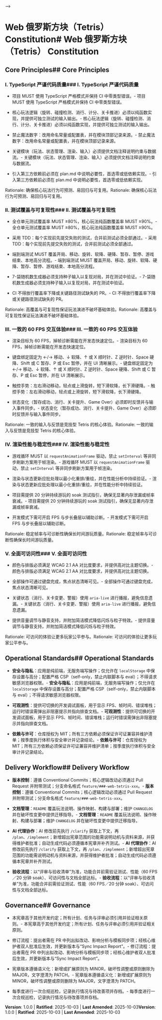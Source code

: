 <!--<!--

Sync Impact ReportSync Impact Report

Version change: 0.0.0 → 1.0.0Version change: 0.0.0 → 1.0.0

Modified principles: 初始发布Modified principles: 初始发布

Added sections: Core Principles, Operational Standards, Delivery Workflow, GovernanceAdded sections: Core Principles, Operational Standards, Delivery Workflow, Governance

Removed sections: 无Removed sections: 无

Templates requiring updates:Templates requiring updates:

- ✅ .specify/templates/plan-template.md (更新 Constitution Check 与版本号)- ✅ .specify/templates/plan-template.md (更新 Constitution Check 与版本号)

- ✅ .specify/templates/spec-template.md (复核，无需修改)- ✅ .specify/templates/spec-template.md (复核，无需修改)

- ✅ .specify/templates/tasks-template.md (复核，无需修改)- ✅ .specify/templates/tasks-template.md (复核，无需修改)

- ✅ .specify/templates/agent-file-template.md (复核，无需修改)- ✅ .specify/templates/agent-file-template.md (复核，无需修改)

Follow-up TODOs: 无Follow-up TODOs: 无

-->-->



# Web 俄罗斯方块（Tetris） Constitution# Web 俄罗斯方块（Tetris） Constitution



## Core Principles## Core Principles



### I. TypeScript 严谨代码质量### I. TypeScript 严谨代码质量



- 项目 MUST 使用 TypeScript 严格模式并保持 CI 中零类型错误。- 项目 MUST 使用 TypeScript 严格模式并保持 CI 中零类型错误。

- 核心玩法逻辑（旋转、碰撞检测、消行、计分、关卡推进）必须以纯函数实现，并提供可独立测试的输入输出。- 核心玩法逻辑（旋转、碰撞检测、消行、计分、关卡推进）必须以纯函数实现，并提供可独立测试的输入输出。

- 禁止魔法数字：改用命名常量或配置表，并在模块顶部记录来源。- 禁止魔法数字：改用命名常量或配置表，并在模块顶部记录来源。

- 关键模块（玩法、状态管理、渲染、输入）必须提供文档注释说明约束与数据流。- 关键模块（玩法、状态管理、渲染、输入）必须提供文档注释说明约束与数据流。

- 引入第三方依赖前必须在 plan.md 中说明必要性，首选零或低依赖实现。- 引入第三方依赖前必须在 plan.md 中说明必要性，首选零或低依赖实现。



Rationale: 确保核心玩法行为可预测、易回归与可复用。Rationale: 确保核心玩法行为可预测、易回归与可复用。



### II. 测试覆盖与可复现性### II. 测试覆盖与可复现性



- 全仓单元测试覆盖率 MUST ≥80%，核心玩法纯函数覆盖率 MUST ≥90%。- 全仓单元测试覆盖率 MUST ≥80%，核心玩法纯函数覆盖率 MUST ≥90%。

- 采用 TDD：每个实现前先提交失败的测试，合并前测试必须全部通过。- 采用 TDD：每个实现前先提交失败的测试，合并前测试必须全部通过。

- 端到端测试 MUST 覆盖开局、移动、旋转、软降、硬降、暂存、暂停、游戏结束、本地高分流程。- 端到端测试 MUST 覆盖开局、移动、旋转、软降、硬降、暂存、暂停、游戏结束、本地高分流程。

- 7-袋随机数生成器必须支持种子输入以复现对局，并在测试中验证。- 7-袋随机数生成器必须支持种子输入以复现对局，并在测试中验证。

- CI 不得放行覆盖率下降或关键路径测试缺失的 PR。- CI 不得放行覆盖率下降或关键路径测试缺失的 PR。



Rationale: 高覆盖与可复现性保证玩法演进不破坏基础体验。Rationale: 高覆盖与可复现性保证玩法演进不破坏基础体验。



### III. 一致的 60 FPS 交互体验### III. 一致的 60 FPS 交互体验



- 渲染目标为 60 FPS，掉帧诊断需能在开发态快速定位。- 渲染目标为 60 FPS，掉帧诊断需能在开发态快速定位。

- 键盘绑定固定为 ←/→ 移动、↓ 软降、↑ 或 X 顺时针、Z 逆时针、Space 硬降、Shift 或 C 暂存、P 或 Esc 暂停，并在 UI 清晰展示。- 键盘绑定固定为 ←/→ 移动、↓ 软降、↑ 或 X 顺时针、Z 逆时针、Space 硬降、Shift 或 C 暂存、P 或 Esc 暂停，并在 UI 清晰展示。

- 触控手势：左右滑动移动，轻点或上滑旋转，短下滑软降，长下滑硬降。- 触控手势：左右滑动移动，轻点或上滑旋转，短下滑软降，长下滑硬降。

- 状态变化（暂存成功、消行、关卡提升、Game Over）必须即时反馈并与输入事件同步。- 状态变化（暂存成功、消行、关卡提升、Game Over）必须即时反馈并与输入事件同步。



Rationale: 一致的输入与反馈是竞技型 Tetris 的核心体验。Rationale: 一致的输入与反馈是竞技型 Tetris 的核心体验。



### IV. 渲染性能与稳定性### IV. 渲染性能与稳定性



- 游戏循环 MUST 以 `requestAnimationFrame` 驱动，禁止 `setInterval` 等非同步刷新方案用于帧渲染。- 游戏循环 MUST 以 `requestAnimationFrame` 驱动，禁止 `setInterval` 等非同步刷新方案用于帧渲染。

- 渲染与状态更新应批处理以最小化重排/重绘，并在性能分析中持续验证。- 渲染与状态更新应批处理以最小化重排/重绘，并在性能分析中持续验证。

- 项目需提供 20 分钟持续游玩的 soak 测试指引，确保无显著内存泄漏或帧率衰减。- 项目需提供 20 分钟持续游玩的 soak 测试指引，确保无显著内存泄漏或帧率衰减。

- 开发模式下需可开启 FPS 与步长叠层以辅助诊断。- 开发模式下需可开启 FPS 与步长叠层以辅助诊断。



Rationale: 稳定帧率与可诊断性确保长时间游玩质量。Rationale: 稳定帧率与可诊断性确保长时间游玩质量。



### V. 全面可访问性### V. 全面可访问性



- 颜色与排版必须满足 WCAG 2.1 AA 对比度要求，并提供高对比主题切换。- 颜色与排版必须满足 WCAG 2.1 AA 对比度要求，并提供高对比主题切换。

- 全部操作可通过键盘完成，焦点状态清晰可见。- 全部操作可通过键盘完成，焦点状态清晰可见。

- 关键状态（消行、关卡变更、警报）使用 `aria-live` 进行播报，避免信息遗漏。- 关键状态（消行、关卡变更、警报）使用 `aria-live` 进行播报，避免信息遗漏。

- 提供音量调节与静音支持，并附加简洁模式降低闪烁与粒子特效。- 提供音量调节与静音支持，并附加简洁模式降低闪烁与粒子特效。



Rationale: 可访问的体验让更多玩家公平参与。Rationale: 可访问的体验让更多玩家公平参与。



## Operational Standards## Operational Standards



- **安全与隐私**：应用是纯前端，无服务端写操作；仅允许在 `localStorage` 中保存设置与高分；配置严格 CSP（self-only，禁止内联脚本与 eval）；不得请求敏感浏览器权限。- **安全与隐私**：应用是纯前端，无服务端写操作；仅允许在 `localStorage` 中保存设置与高分；配置严格 CSP（self-only，禁止内联脚本与 eval）；不得请求敏感浏览器权限。

- **可观测性**：提供可切换的开发调试面板，用于显示 FPS、帧时间、错误堆栈；运行时错误需弹出非阻塞提示并指向排查文档。- **可观测性**：提供可切换的开发调试面板，用于显示 FPS、帧时间、错误堆栈；运行时错误需弹出非阻塞提示并指向排查文档。

- **依赖与许可**：仓库授权为 MIT；所有三方依赖必须保证许可证兼容并维护清单；按季度执行体积与安全审计并记录结论。- **依赖与许可**：仓库授权为 MIT；所有三方依赖必须保证许可证兼容并维护清单；按季度执行体积与安全审计并记录结论。



## Delivery Workflow## Delivery Workflow



- **版本控制**：遵循 Conventional Commits；核心逻辑改动必须通过 Pull Request 并附带测试；分支命名格式 `feature/###-web-tetris-xxx`。- **版本控制**：遵循 Conventional Commits；核心逻辑改动必须通过 Pull Request 并附带测试；分支命名格式 `feature/###-web-tetris-xxx`。

- **文档管理**：`README` 覆盖玩法说明、操作映射、构建与部署；维护 `CHANGELOG` 并在破坏性变更中提供迁移指导。- **文档管理**：`README` 覆盖玩法说明、操作映射、构建与部署；维护 `CHANGELOG` 并在破坏性变更中提供迁移指导。

- **AI 代理协作**：AI 修改前先执行 `/clarify` 获取上下文，再 `/plan`、`/implement`；新增超出宪章范围的功能需说明动机与资料来源，并获得维护者批准；自动生成代码必须遵循本宪章并补齐测试。- **AI 代理协作**：AI 修改前先执行 `/clarify` 获取上下文，再 `/plan`、`/implement`；新增超出宪章范围的功能需说明动机与资料来源，并获得维护者批准；自动生成代码必须遵循本宪章并补齐测试。

- **验收流程**：以“评审与验收清单”为准，功能合并前需验证测试、性能（60 FPS／20 分钟 soak）、可访问性与文档全部达标。- **验收流程**：以“评审与验收清单”为准，功能合并前需验证测试、性能（60 FPS／20 分钟 soak）、可访问性与文档全部达标。



## Governance## Governance



- 本宪章高于其他开发约定；所有计划、任务与评审必须引用并验证相关原则。- 本宪章高于其他开发约定；所有计划、任务与评审必须引用并验证相关原则。

- 修订流程：提出者需在 PR 中列出拟改动、影响分析与模板同步项；经核心维护者双人批准后生效，并更新版本与“Sync Impact Report”。- 修订流程：提出者需在 PR 中列出拟改动、影响分析与模板同步项；经核心维护者双人批准后生效，并更新版本与“Sync Impact Report”。

- 宪章版本遵循语义化：新增或扩展原则为 MINOR，破坏性调整或原则删除为 MAJOR，文字澄清为 PATCH。- 宪章版本遵循语义化：新增或扩展原则为 MINOR，破坏性调整或原则删除为 MAJOR，文字澄清为 PATCH。

- 每季度进行一次合规巡检，记录执行情况与待改善项并存档。- 每季度进行一次合规巡检，记录执行情况与待改善项并存档。



**Version**: 1.0.0 | **Ratified**: 2025-10-03 | **Last Amended**: 2025-10-03**Version**: 1.0.0 | **Ratified**: 2025-10-03 | **Last Amended**: 2025-10-03
